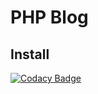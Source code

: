 # PHP Blog

## Install

[![Codacy Badge](https://api.codacy.com/project/badge/Grade/9e32cf1c1cc34c76afe7193c307eefab)](https://app.codacy.com/app/bpel/blog?utm_source=github.com&utm_medium=referral&utm_content=bpel/blog&utm_campaign=Badge_Grade_Dashboard)